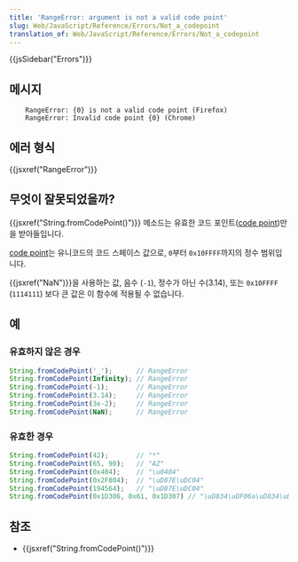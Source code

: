 ```yaml
---
title: 'RangeError: argument is not a valid code point'
slug: Web/JavaScript/Reference/Errors/Not_a_codepoint
translation_of: Web/JavaScript/Reference/Errors/Not_a_codepoint
---
```


{{jsSidebar("Errors")}}

## 메시지

```
    RangeError: {0} is not a valid code point (Firefox)
    RangeError: Invalid code point {0} (Chrome)
```

## 에러 형식

{{jsxref("RangeError")}}

## 무엇이 잘못되었을까?

{{jsxref("String.fromCodePoint()")}} 메소드는 유효한 코드 포인트([code point](https://en.wikipedia.org/wiki/Code_point))만을 받아들입니다.

[code point](https://en.wikipedia.org/wiki/Code_point)는 유니코드의 코드 스페이스 값으로, `0`부터 `0x10FFFF`까지의 정수 범위입니다.

{{jsxref("NaN")}}을 사용하는 값, 음수 (`-1`), 정수가 아닌 수(3.14), 또는 `0x10FFFF` (`1114111`) 보다 큰 값은 이 함수에 적용될 수 없습니다.

## 예

### 유효하지 않은 경우

```js example-bad
String.fromCodePoint('_');      // RangeError
String.fromCodePoint(Infinity); // RangeError
String.fromCodePoint(-1);       // RangeError
String.fromCodePoint(3.14);     // RangeError
String.fromCodePoint(3e-2);     // RangeError
String.fromCodePoint(NaN);      // RangeError
```

### 유효한 경우

```js example-good
String.fromCodePoint(42);       // "*"
String.fromCodePoint(65, 90);   // "AZ"
String.fromCodePoint(0x404);    // "\u0404"
String.fromCodePoint(0x2F804);  // "\uD87E\uDC04"
String.fromCodePoint(194564);   // "\uD87E\uDC04"
String.fromCodePoint(0x1D306, 0x61, 0x1D307) // "\uD834\uDF06a\uD834\uDF07"
```

## 참조

- {{jsxref("String.fromCodePoint()")}}
